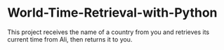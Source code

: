 # World-Time-Retrieval-with-Python
This project receives the name of a country from you and retrieves its current time from Ali, then returns it to you.
